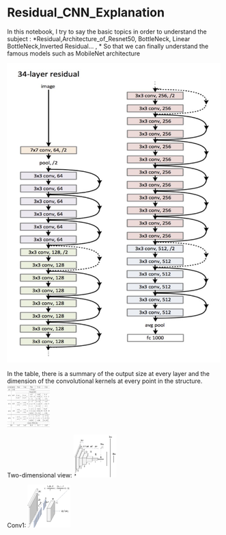 # Residual_CNN_Explanation

In this notebook, I try to say the basic topics in order to understand the subject : *Residual,Architecture_of_Resnet50, BottleNeck, Linear BottleNeck,Inverted Residual... , * So that we can finally understand the famous models such as MobileNet architecture
 

<img src="https://github.com/SAMashiyane/Residual_CNN_Explanation/blob/main/image/34R.png" width="500" height="700">

In the table, there is a summary of the output size at every layer and the dimension of the convolutional kernels at every point in the structure.
<img src="https://github.com/SAMashiyane/Residual_CNN_Explanation/blob/main/image/Resnets_tabel.jpg" width="100" height="100">


Two-dimensional view:
<img src="https://github.com/SAMashiyane/Residual_CNN_Explanation/blob/main/image/aspect_resnet34.jpg" width="100" height="100">

Conv1:
<img src="https://github.com/SAMashiyane/Residual_CNN_Explanation/blob/main/image/conv1_resnet34.jpg" width="100" height="100">



